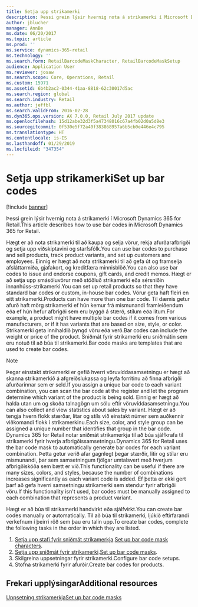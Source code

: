 ```yaml
---
title: Setja upp strikamerki
description: Þessi grein lýsir hvernig nota á strikamerki í Microsoft Dynamics 365 for Retail.
author: jblucher
manager: AnnBe
ms.date: 06/20/2017
ms.topic: article
ms.prod: ''
ms.service: dynamics-365-retail
ms.technology: ''
ms.search.form: RetailBarcodeMaskCharacter, RetailBarcodeMaskSetup
audience: Application User
ms.reviewer: josaw
ms.search.scope: Core, Operations, Retail
ms.custom: 15971
ms.assetid: 6b4b2ac2-0344-41aa-8818-62c30017d5ac
ms.search.region: global
ms.search.industry: Retail
ms.author: jeffbl
ms.search.validFrom: 2016-02-28
ms.dyn365.ops.version: AX 7.0.0, Retail July 2017 update
ms.openlocfilehash: 15d12abe32d3f5a47348016c67a4fb02d0a5d8e3
ms.sourcegitcommit: 0f530e5f72a40f383868957a6b5cb0e446e4c795
ms.translationtype: HT
ms.contentlocale: is-IS
ms.lasthandoff: 01/29/2019
ms.locfileid: "347354"
---
```

# <a name="set-up-bar-codes"></a><span data-ttu-id="1f0e9-103">Setja upp strikamerki</span><span class="sxs-lookup"><span data-stu-id="1f0e9-103">Set up bar codes</span></span>

[!include [banner](includes/banner.md)]

<span data-ttu-id="1f0e9-104">Þessi grein lýsir hvernig nota á strikamerki í Microsoft Dynamics 365 for Retail.</span><span class="sxs-lookup"><span data-stu-id="1f0e9-104">This article describes how to use bar codes in Microsoft Dynamics 365 for Retail.</span></span>

<span data-ttu-id="1f0e9-105">Hægt er að nota strikamerki til að kaupa og selja vörur, rekja afurðarafbrigði og setja upp viðskiptavini og starfsfólk.</span><span class="sxs-lookup"><span data-stu-id="1f0e9-105">You can use bar codes to purchase and sell products, track product variants, and set up customers and employees.</span></span> <span data-ttu-id="1f0e9-106">Einnig er hægt að nota strikamerki til að gefa út og framselja afsláttarmiða, gjafakort, og kreditfæra minnisblöð.</span><span class="sxs-lookup"><span data-stu-id="1f0e9-106">You can also use bar codes to issue and endorse coupons, gift cards, and credit memos.</span></span> <span data-ttu-id="1f0e9-107">Hægt er að setja upp smásöluvörur með stöðluð strikamerki eða sérsniðin innanhúss-strikamerki.</span><span class="sxs-lookup"><span data-stu-id="1f0e9-107">You can set up retail products so that they have standard bar codes or custom, in-house bar codes.</span></span> <span data-ttu-id="1f0e9-108">Vörur geta haft fleiri en eitt strikamerki.</span><span class="sxs-lookup"><span data-stu-id="1f0e9-108">Products can have more than one bar code.</span></span> <span data-ttu-id="1f0e9-109">Til dæmis getur afurð haft mörg strikamerki ef hún kemur frá mismunandi framleiðendum eða ef hún hefur afbrigði sem eru byggð á stærð, stílum eða litum.</span><span class="sxs-lookup"><span data-stu-id="1f0e9-109">For example, a product might have multiple bar codes if it comes from various manufacturers, or if it has variants that are based on size, style, or color.</span></span> <span data-ttu-id="1f0e9-110">Strikamerki geta innihaldið þyngd vöru eða verð.</span><span class="sxs-lookup"><span data-stu-id="1f0e9-110">Bar codes can include the weight or price of the product.</span></span> <span data-ttu-id="1f0e9-111">Sniðmát fyrir strikamerki eru sniðmátin sem eru notuð til að búa til strikamerki.</span><span class="sxs-lookup"><span data-stu-id="1f0e9-111">Bar code masks are templates that are used to create bar codes.</span></span>

> [!NOTE]
> <span data-ttu-id="1f0e9-112">Þegar einstakt strikamerki er gefið hverri vöruvíddasamsetningu er hægt að skanna strikamerkið á afgreiðslukassa og leyfa forritinu að finna afbrigði afurðarinnar sem er seld.</span><span class="sxs-lookup"><span data-stu-id="1f0e9-112">If you assign a unique bar code to each variant combination, you can scan the bar code at the register and let the program determine which variant of the product is being sold.</span></span> <span data-ttu-id="1f0e9-113">Einnig er hægt að halda utan um og skoða talnagögn um sölu eftir vöruvíddasamsetningu.</span><span class="sxs-lookup"><span data-stu-id="1f0e9-113">You can also collect and view statistics about sales by variant.</span></span> <span data-ttu-id="1f0e9-114">Hægt er að tengja hvern flokk stærðar, litar og stíls við einstakt númer sem auðkennir viðkomandi flokk í strikamerkinu.</span><span class="sxs-lookup"><span data-stu-id="1f0e9-114">Each size, color, and style group can be assigned a unique number that identifies that group in the bar code.</span></span> <span data-ttu-id="1f0e9-115">Dynamics 365 for Retail notar sniðmát strikamerkja til að búa sjálfkrafa til strikamerki fyrir hverja afbrigðissamsetningu.</span><span class="sxs-lookup"><span data-stu-id="1f0e9-115">Dynamics 365 for Retail uses the bar code mask to automatically generate bar codes for each variant combination.</span></span> <span data-ttu-id="1f0e9-116">Þetta getur verið afar gagnlegt þegar stærðir, litir og stílar eru mismunandi, þar sem samsetningum fjölgar umtalsvert með hverjum afbrigðiskóða sem bætt er við.</span><span class="sxs-lookup"><span data-stu-id="1f0e9-116">This functionality can be useful if there are many sizes, colors, and styles, because the number of combinations increases significantly as each variant code is added.</span></span> <span data-ttu-id="1f0e9-117">Ef þetta er ekki gert þarf að gefa hverri samsetningu strikamerki sem stendur fyrir afbrigði vöru.</span><span class="sxs-lookup"><span data-stu-id="1f0e9-117">If this functionality isn't used, bar codes must be manually assigned to each combination that represents a product variant.</span></span>

<span data-ttu-id="1f0e9-118">Hægt er að búa til strikamerki handvirkt eða sjálfvirkt.</span><span class="sxs-lookup"><span data-stu-id="1f0e9-118">You can create bar codes manually or automatically.</span></span> <span data-ttu-id="1f0e9-119">Til að búa til strikamerki, ljúkið eftirfarandi verkefnum í þeirri röð sem þau eru talin upp.</span><span class="sxs-lookup"><span data-stu-id="1f0e9-119">To create bar codes, complete the following tasks in the order in which they are listed.</span></span>

1. <span data-ttu-id="1f0e9-120">[Setja upp stafi fyrir sniðmát strikamerkja](set-up-bar-code-masks.md).</span><span class="sxs-lookup"><span data-stu-id="1f0e9-120">[Set up bar code mask characters](set-up-bar-code-masks.md).</span></span>
2. <span data-ttu-id="1f0e9-121">[Setja upp sniðmát fyrir strikamerki](set-up-bar-code-masks.md).</span><span class="sxs-lookup"><span data-stu-id="1f0e9-121">[Set up bar code masks](set-up-bar-code-masks.md).</span></span>
3. <span data-ttu-id="1f0e9-122">Skilgreina uppsetningar fyrir strikamerki.</span><span class="sxs-lookup"><span data-stu-id="1f0e9-122">Configure bar code setups.</span></span>
4. <span data-ttu-id="1f0e9-123">Stofna strikamerki fyrir afurðir.</span><span class="sxs-lookup"><span data-stu-id="1f0e9-123">Create bar codes for products.</span></span>

## <a name="additional-resources"></a><span data-ttu-id="1f0e9-124">Frekari upplýsingar</span><span class="sxs-lookup"><span data-stu-id="1f0e9-124">Additional resources</span></span>

[<span data-ttu-id="1f0e9-125">Uppsetning strikamerkja</span><span class="sxs-lookup"><span data-stu-id="1f0e9-125">Set up bar code masks</span></span>](set-up-bar-code-masks.md)
